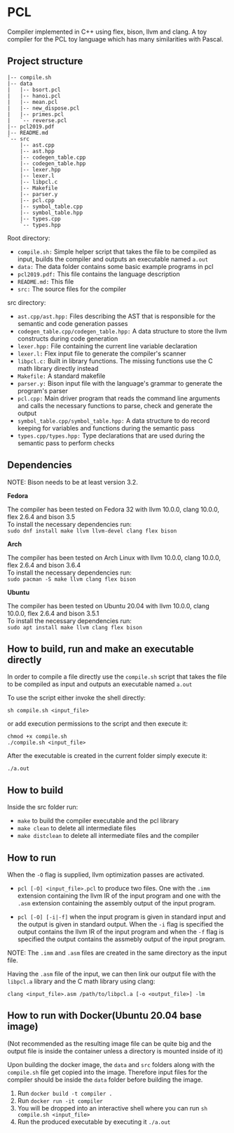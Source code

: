 # PCL
Compiler implemented in C++ using flex, bison, llvm and clang. A toy compiler  for the PCL toy language which has many similarities with Pascal.

## Project structure
```
|-- compile.sh
|-- data
|   |-- bsort.pcl
|   |-- hanoi.pcl
|   |-- mean.pcl
|   |-- new_dispose.pcl
|   |-- primes.pcl
|   `-- reverse.pcl
|-- pcl2019.pdf
|-- README.md
`-- src
    |-- ast.cpp
    |-- ast.hpp
    |-- codegen_table.cpp
    |-- codegen_table.hpp
    |-- lexer.hpp
    |-- lexer.l
    |-- libpcl.c
    |-- Makefile
    |-- parser.y
    |-- pcl.cpp
    |-- symbol_table.cpp
    |-- symbol_table.hpp
    |-- types.cpp
    `-- types.hpp
```
Root directory:

- `compile.sh:` Simple helper script that takes the file to be compiled as input, builds the compiler
and outputs an executable named `a.out`
- `data:` The data folder contains some basic example programs in pcl
- `pcl2019.pdf:` This file contains the language description
- `README.md:` This file
- `src:` The source files for the compiler

src directory:

- `ast.cpp/ast.hpp:` Files describing the AST that is responsible for the semantic and code generation passes
- `codegen_table.cpp/codegen_table.hpp:` A data structure to store the llvm constructs during code generation
- `lexer.hpp:` File containing the current line variable declaration
- `lexer.l:` Flex input file to generate the compiler's scanner
- `libpcl.c:` Built in library functions. The missing functions use the C math library directly instead
- `Makefile:` A standard makefile
- `parser.y:` Bison input file with the language's grammar to generate the program's parser
- `pcl.cpp:` Main driver program that reads the command line arguments and calls the necessary functions to parse, check
and generate the output
- `symbol_table.cpp/symbol_table.hpp:` A data structure to do record keeping for variables and functions during the
semantic pass
- `types.cpp/types.hpp:` Type declarations that are used during the semantic pass to perform checks

## Dependencies

NOTE: Bison needs to be at least version 3.2. 

**Fedora**

The compiler has been tested on Fedora 32 with llvm 10.0.0, clang 10.0.0, flex 2.6.4 and bison 3.5  
To install the necessary dependencies run:  
`sudo dnf install make llvm llvm-devel clang flex bison`

**Arch**

The compiler has been tested on Arch Linux with llvm 10.0.0, clang 10.0.0, flex 2.6.4 and bison 3.6.4  
To install the necessary dependencies run:  
`sudo pacman -S make llvm clang flex bison`

**Ubuntu**

The compiler has been tested on Ubuntu 20.04 with llvm 10.0.0, clang 10.0.0, flex 2.6.4 and bison 3.5.1  
To install the necessary dependencies run:  
`sudo apt install make llvm clang flex bison`

## How to build, run and make an executable directly

In order to compile a file directly use the `compile.sh` script that takes the file to be compiled as input
and outputs an executable named `a.out`

To use the script either invoke the shell directly:

`sh compile.sh <input_file>`

or add execution permissions to the script and then execute it:

```
chmod +x compile.sh
./compile.sh <input_file>
```

After the executable is created in the current folder simply execute it:

`./a.out`

## How to build
Inside the src folder run:

- `make` to build the compiler executable and the pcl library
- `make clean` to delete all intermediate files
- `make distclean` to delete all intermediate files and the compiler

## How to run

When the `-O` flag is supplied, llvm optimization passes are activated.

- `pcl [-O] <input_file>.pcl` to produce two files. One with the `.imm` extension containing the llvm IR of the input program
and one with the `.asm` extension containing the assembly output of the input program.

- `pcl [-O] [-i|-f]` when the input program is given in standard input and the output is given in standard output.
When the `-i` flag is specified the output contains the llvm IR of the input program and when the `-f` flag is specified
the output contains the assmebly output of the input program.

NOTE: The `.imm` and `.asm` files are created in the same directory as the input file.

Having the `.asm` file of the input, we can then link our output file with the `libpcl.a` library and the C math library using clang:

`clang <input_file>.asm /path/to/libpcl.a [-o <output_file>] -lm`

## How to run with Docker(Ubuntu 20.04 base image)
(Not recommended as the resulting image file can be quite big and the output file is inside the container unless a directory is mounted inside of it)

Upon building the docker image, the `data` and `src` folders along with the `compile.sh` file get copied into the image.
Therefore input files for the compiler should be inside the `data` folder before building the image.

1. Run `docker build -t compiler .`
2. Run `docker run -it compiler`
3. You will be dropped into an interactive shell where you can run `sh compile.sh <input_file>`
4. Run the produced executable by executing it `./a.out`
